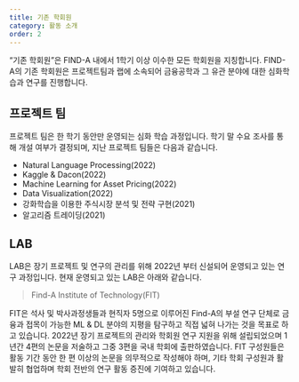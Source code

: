 ```yaml
---
title: 기존 학회원
category: 활동 소개
order: 2
---
```

“기존 학회원”은 FIND-A 내에서 1학기 이상 이수한 모든 학회원을 지칭합니다.
FIND-A의 기존 학회원은 프로젝트팀과 랩에 소속되어 금융공학과 그 유관 분야에 대한 심화학습과 연구를 진행합니다. 

## 프로젝트 팀 
프로젝트 팀은 한 학기 동안만 운영되는 심화 학습 과정입니다. 학기 말 수요 조사를 통해 개설 여부가 결정되며, 지난 프로젝트 팀들은 다음과 같습니다. 
  - Natural Language Processing(2022)
  - Kaggle & Dacon(2022)
  - Machine Learning for Asset Pricing(2022)
  - Data Visualization(2022)
  - 강화학습을 이용한 주식시장 분석 및 전략 구현(2021)
  - 알고리즘 트레이딩(2021)

## LAB
LAB은 장기 프로젝트 및 연구의 관리를 위해 2022년 부터 신설되어 운영되고 있는 연구 과정입니다. 현재 운영되고 있는 LAB은 아래와 같습니다. 
> Find-A Institute of Technology(FIT)  

FIT은 석사 및 박사과정생들과 현직자 5명으로 이루어진 Find-A의 부설 연구 단체로 금융과 접목이 가능한 ML & DL 분야의 지평을 탐구하고 직접 넓혀 나가는 것을 목표로 하고 있습니다. 2022년 장기 프로젝트의 관리와 학회원 연구 지원을 위해 설립되었으며 1년간 4편의 논문을 저술하고 그중 3편을 국내 학회에 출판하였습니다. FIT 구성원들은 활동 기간 동안 한 편 이상의 논문을 의무적으로 작성해야 하며, 기타 학회 구성원과 활발히 협업하며 학회 전반의 연구 활동 증진에 기여하고 있습니다.

